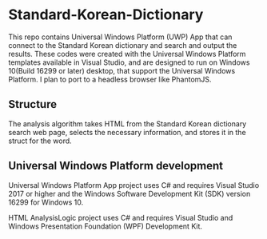 # Standard-Korean-Dictionary
This repo contains Universal Windows Platform (UWP) App that can connect to the Standard Korean dictionary and search and output the results. These codes were created with the Universal Windows Platform templates available in Visual Studio, and are designed to run on Windows 10(Build 16299 or later) desktop, that support the Universal Windows Platform. I plan to port to a headless browser like PhantomJS.

## Structure
The analysis algorithm takes HTML from the Standard Korean dictionary search web page, selects the necessary information, and stores it in the struct for the word.

## Universal Windows Platform development
Universal Windows Platform App project uses C# and requires Visual Studio 2017 or higher and the Windows Software Development Kit (SDK) version 16299 for Windows 10.

HTML AnalysisLogic project uses C# and requires Visual Studio and Windows Presentation Foundation (WPF) Development Kit.
